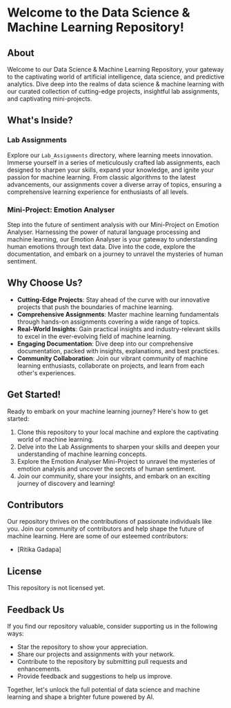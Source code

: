 # Welcome to the Data Science & Machine Learning Repository!

## About

Welcome to our Data Science & Machine Learning Repository, your gateway to the captivating world of artificial intelligence, data science, and predictive analytics. Dive deep into the realms of data science & machine learning with our curated collection of cutting-edge projects, insightful lab assignments, and captivating mini-projects.

## What's Inside?

### Lab Assignments

Explore our `Lab_Assignments` directory, where learning meets innovation. Immerse yourself in a series of meticulously crafted lab assignments, each designed to sharpen your skills, expand your knowledge, and ignite your passion for machine learning. From classic algorithms to the latest advancements, our assignments cover a diverse array of topics, ensuring a comprehensive learning experience for enthusiasts of all levels.

### Mini-Project: Emotion Analyser

Step into the future of sentiment analysis with our Mini-Project on Emotion Analyser. Harnessing the power of natural language processing and machine learning, our Emotion Analyser is your gateway to understanding human emotions through text data. Dive into the code, explore the documentation, and embark on a journey to unravel the mysteries of human sentiment.

## Why Choose Us?

- **Cutting-Edge Projects**: Stay ahead of the curve with our innovative projects that push the boundaries of machine learning.
- **Comprehensive Assignments**: Master machine learning fundamentals through hands-on assignments covering a wide range of topics.
- **Real-World Insights**: Gain practical insights and industry-relevant skills to excel in the ever-evolving field of machine learning.
- **Engaging Documentation**: Dive deep into our comprehensive documentation, packed with insights, explanations, and best practices.
- **Community Collaboration**: Join our vibrant community of machine learning enthusiasts, collaborate on projects, and learn from each other's experiences.

## Get Started!

Ready to embark on your machine learning journey? Here's how to get started:

1. Clone this repository to your local machine and explore the captivating world of machine learning.
2. Delve into the Lab Assignments to sharpen your skills and deepen your understanding of machine learning concepts.
3. Explore the Emotion Analyser Mini-Project to unravel the mysteries of emotion analysis and uncover the secrets of human sentiment.
4. Join our community, share your insights, and embark on an exciting journey of discovery and learning!

## Contributors

Our repository thrives on the contributions of passionate individuals like you. Join our community of contributors and help shape the future of machine learning. Here are some of our esteemed contributors:

- [Ritika Gadapa]

## License

This repository is not licensed yet.

## Feedback Us

If you find our repository valuable, consider supporting us in the following ways:

- Star the repository to show your appreciation.
- Share our projects and assignments with your network.
- Contribute to the repository by submitting pull requests and enhancements.
- Provide feedback and suggestions to help us improve.

Together, let's unlock the full potential of data science and machine learning and shape a brighter future powered by AI.
